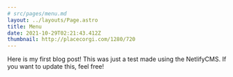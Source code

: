```yaml
---
# src/pages/menu.md
layout: ../layouts/Page.astro
title: Menu
date: 2021-10-29T02:21:43.412Z
thumbnail: http://placecorgi.com/1280/720
---
```


Here is my first blog post! This was just a test made using the NetlifyCMS.
If you want to update this, feel free!